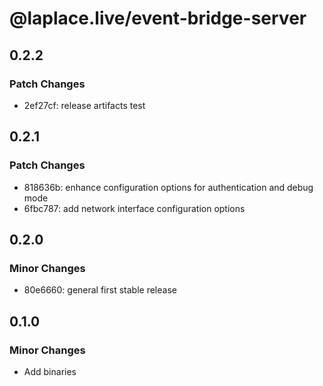 # @laplace.live/event-bridge-server

## 0.2.2

### Patch Changes

- 2ef27cf: release artifacts test

## 0.2.1

### Patch Changes

- 818636b: enhance configuration options for authentication and debug mode
- 6fbc787: add network interface configuration options

## 0.2.0

### Minor Changes

- 80e6660: general first stable release

## 0.1.0

### Minor Changes

- Add binaries
